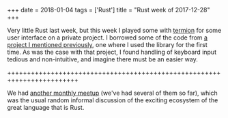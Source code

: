 +++
date = 2018-01-04
tags = ['Rust']
title = "Rust week of 2017-12-28"
+++

Very little Rust last week, but this week I played some with [termion]
for some user interface on a private project. I borrowed some of the
code from [a project I mentioned previously], one where I used the
library for the first time. As was the case with that project, I found
handling of keyboard input tedious and non-intuitive, and imagine there
must be an easier way.

++++++++++++++++++++++++++++++++++++++++++++++++++++++++++++++++++++++++

We had [another monthly meetup] (we\'ve had several of them so far),
which was the usual random informal discussion of the exciting ecosystem
of the great language that is Rust.

  [termion]: https://github.com/ticki/termion
  [a project I mentioned previously]: http://tshepang.net/rust-weeks-of-2017-09-14-to-2017-09-28
  [another monthly meetup]: https://www.meetup.com/Johannesburg-Rust-Meetup/events/246240196
